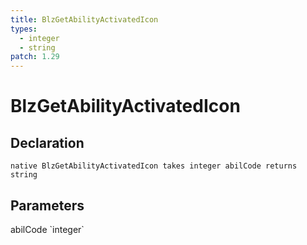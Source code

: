 ```yaml
---
title: BlzGetAbilityActivatedIcon
types:
  - integer
  - string
patch: 1.29
---
```


# BlzGetAbilityActivatedIcon

## Declaration

```
native BlzGetAbilityActivatedIcon takes integer abilCode returns string
```

## Parameters
<dl>
  <dt>abilCode `integer`</dt>
  <dd></dd>
</dl>